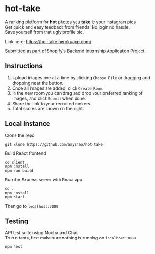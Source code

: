 # hot-take
A ranking platform for **hot** photos you **take** ie your instagram pics  
Get quick and easy feedback from friends! No login no hassle.  
Save yourself from that ugly profile pic. 

Link here: https://hot-take.herokuapp.com/  
  
Submitted as part of Shopify's Backend Internship Application Project 

## Instructions
1. Upload images one at a time by clicking ``Choose File`` or dragging and dropping near the button.  
2. Once all images are added, click ``Create Room``.  
3. In the new room you can drag and drop your preferred ranking of images, and click ``Submit`` when done.  
4. Share the link to your recruited rankers.  
5. Total scores are shown on the right.  

## Local Instance
Clone the repo
```
git clone https://github.com/amyshao/hot-take
```  
Build React frontend
```
cd client
npm install
npm run build
```
Run the Express server with React app
```
cd ..
npm install
npm start
```
Then go to ``localhost:3000``  

## Testing
API test suite using Mocha and Chai.  
To run tests, first make sure nothing is running on ``localhost:3000`` 
```
npm test
```
